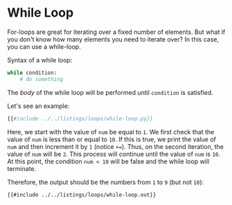 # While Loop

For-loops are great for iterating over a fixed number of elements. But what if you don't know how many elements you need to iterate over? In this case, you can use a while-loop.

Syntax of a while loop:

```python
while condition:
    # do something
```

The _body_ of the while loop will be performed until `condition` is satisfied.

Let's see an example:

```py
{{#include ../../listings/loops/while-loop.py}}
```

Here, we start with the value of `num` be equal to `1`. We first check that the value of `num` is less than or equal to `10`. If this is true, we print the value of `num` and then increment it by `1` (notice `+=`). Thus, on the second iteration, the value of `num` will be `2`. This process will continue until the value of `num` is `10`. At this point, the condition `num < 10` will be false and the while loop will terminate.

Therefore, the output should be the numbers from `1` to `9` (but not `10`):


```txt
{{#include ../../listings/loops/while-loop.out}}
```
